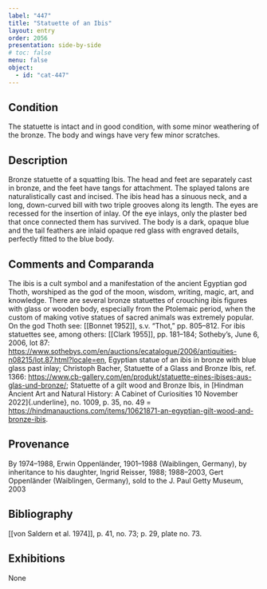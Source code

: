 ```yaml
---
label: "447"
title: "Statuette of an Ibis"
layout: entry
order: 2056
presentation: side-by-side
# toc: false
menu: false
object:
  - id: "cat-447"
---
```


## Condition

The statuette is intact and in good condition, with some minor weathering of the bronze. The body and wings have very few minor scratches.

## Description

Bronze statuette of a squatting Ibis. The head and feet are separately cast in bronze, and the feet have tangs for attachment. The splayed talons are naturalistically cast and incised. The ibis head has a sinuous neck, and a long, down-curved bill with two triple grooves along its length. The eyes are recessed for the insertion of inlay. Of the eye inlays, only the plaster bed that once connected them has survived. The body is a dark, opaque blue and the tail feathers are inlaid opaque red glass with engraved details, perfectly fitted to the blue body.

## Comments and Comparanda

The ibis is a cult symbol and a manifestation of the ancient Egyptian god Thoth, worshiped as the god of the moon, wisdom, writing, magic, art, and knowledge. There are several bronze statuettes of crouching ibis figures with glass or wooden body, especially from the Ptolemaic period, when the custom of making votive statues of sacred animals was extremely popular. On the god Thoth see: [[Bonnet 1952]], s.v. “Thot,” pp. 805–812. For ibis statuettes see, among others: [[Clark 1955]], pp. 181–184; Sotheby’s, June 6, 2006, lot 87: <https://www.sothebys.com/en/auctions/ecatalogue/2006/antiquities-n08215/lot.87.html?locale=en>, Egyptian statue of an ibis in bronze with blue glass past inlay; Christoph Bacher, Statuette of a Glass and Bronze Ibis, ref. 1366: <https://www.cb-gallery.com/en/produkt/statuette-eines-ibises-aus-glas-und-bronze/>; Statuette of a gilt wood and Bronze Ibis, in [Hindman Ancient Art and Natural History: A Cabinet of Curiosities 10 November 2022]{.underline}, no. 1009, p. 35, no. 49 = <https://hindmanauctions.com/items/10621871-an-egyptian-gilt-wood-and-bronze-ibis>.

## Provenance

By 1974–1988, Erwin Oppenländer, 1901–1988 (Waiblingen, Germany), by inheritance to his daughter, Ingrid Reisser, 1988; 1988–2003, Gert Oppenländer (Waiblingen, Germany), sold to the J. Paul Getty Museum, 2003

## Bibliography

[[von Saldern et al. 1974]], p. 41, no. 73; p. 29, plate no. 73.

## Exhibitions

None